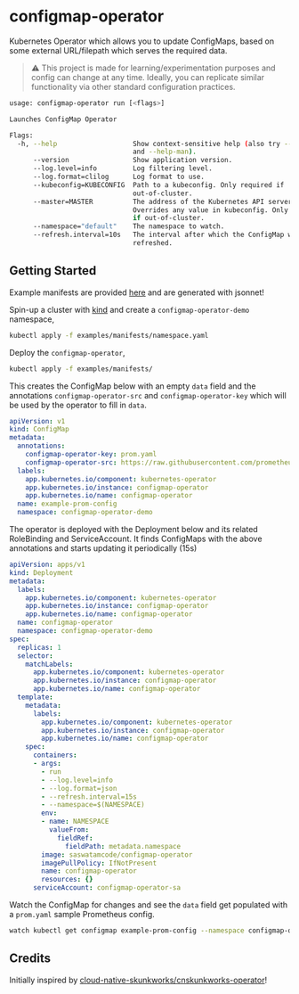# configmap-operator

Kubernetes Operator which allows you to update ConfigMaps, based on some external URL/filepath which serves the required data.

> ⚠ This project is made for learning/experimentation purposes and config can change at any time. Ideally, you can replicate similar functionality via other standard configuration practices.

```bash mdox-exec="configmap-operator run --help"
usage: configmap-operator run [<flags>]

Launches ConfigMap Operator

Flags:
  -h, --help                   Show context-sensitive help (also try --help-long
                               and --help-man).
      --version                Show application version.
      --log.level=info         Log filtering level.
      --log.format=clilog      Log format to use.
      --kubeconfig=KUBECONFIG  Path to a kubeconfig. Only required if
                               out-of-cluster.
      --master=MASTER          The address of the Kubernetes API server.
                               Overrides any value in kubeconfig. Only required
                               if out-of-cluster.
      --namespace="default"    The namespace to watch.
      --refresh.interval=10s   The interval after which the ConfigMap will be
                               refreshed.

```

## Getting Started

Example manifests are provided [here](examples/manifests) and are generated with jsonnet!

Spin-up a cluster with [kind](https://kind.sigs.k8s.io/docs/user/quick-start/) and create a `configmap-operator-demo` namespace,

```bash
kubectl apply -f examples/manifests/namespace.yaml
```

Deploy the `configmap-operator`,

```bash
kubectl apply -f examples/manifests/
```

This creates the ConfigMap below with an empty `data` field and the annotations `configmap-operator-src` and `configmap-operator-key` which will be used by the operator to fill in `data`.

```yaml mdox-exec="cat examples/manifests/configmap.yaml"
apiVersion: v1
kind: ConfigMap
metadata:
  annotations:
    configmap-operator-key: prom.yaml
    configmap-operator-src: https://raw.githubusercontent.com/prometheus/prometheus/main/documentation/examples/prometheus.yml
  labels:
    app.kubernetes.io/component: kubernetes-operator
    app.kubernetes.io/instance: configmap-operator
    app.kubernetes.io/name: configmap-operator
  name: example-prom-config
  namespace: configmap-operator-demo
```

The operator is deployed with the Deployment below and its related RoleBinding and ServiceAccount. It finds ConfigMaps with the above annotations and starts updating it periodically (15s)

```yaml mdox-exec="cat examples/manifests/deployment.yaml"
apiVersion: apps/v1
kind: Deployment
metadata:
  labels:
    app.kubernetes.io/component: kubernetes-operator
    app.kubernetes.io/instance: configmap-operator
    app.kubernetes.io/name: configmap-operator
  name: configmap-operator
  namespace: configmap-operator-demo
spec:
  replicas: 1
  selector:
    matchLabels:
      app.kubernetes.io/component: kubernetes-operator
      app.kubernetes.io/instance: configmap-operator
      app.kubernetes.io/name: configmap-operator
  template:
    metadata:
      labels:
        app.kubernetes.io/component: kubernetes-operator
        app.kubernetes.io/instance: configmap-operator
        app.kubernetes.io/name: configmap-operator
    spec:
      containers:
      - args:
        - run
        - --log.level=info
        - --log.format=json
        - --refresh.interval=15s
        - --namespace=$(NAMESPACE)
        env:
        - name: NAMESPACE
          valueFrom:
            fieldRef:
              fieldPath: metadata.namespace
        image: saswatamcode/configmap-operator
        imagePullPolicy: IfNotPresent
        name: configmap-operator
        resources: {}
      serviceAccount: configmap-operator-sa
```

Watch the ConfigMap for changes and see the `data` field get populated with a `prom.yaml` sample Prometheus config.

```bash
watch kubectl get configmap example-prom-config --namespace configmap-operator-demo -o yaml 
```

## Credits

Initially inspired by [cloud-native-skunkworks/cnskunkworks-operator](https://github.com/cloud-native-skunkworks/cnskunkworks-operator)!
